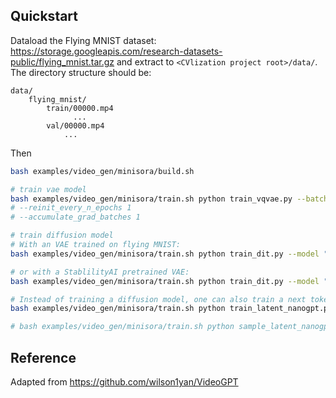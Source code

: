 ## Quickstart

Dataload the Flying MNIST dataset: https://storage.googleapis.com/research-datasets-public/flying_mnist.tar.gz and extract to `<CVlization project root>/data/`. The directory structure should be:

```
data/
    flying_mnist/
        train/00000.mp4
              ...
        val/00000.mp4
            ...
```

Then

```bash
bash examples/video_gen/minisora/build.sh

# train vae model
bash examples/video_gen/minisora/train.sh python train_vqvae.py --batch_size 2 --resolution 256 --sequence_length 32 --embedding_dim 4 --n_codes 5120 --limit_train_batches 1.0 --limit_val_batches 0.25 --epochs 100 --save_every_n_epochs 5 --low_utilization_cost 0.1 --network_variant s4t4_b_vq --lr 0.001 --kl_loss_weight 0.01 --commitment_cost 0.25 --track
# --reinit_every_n_epochs 1
# --accumulate_grad_batches 1

# train diffusion model
# With an VAE trained on flying MNIST:
bash examples/video_gen/minisora/train.sh python train_dit.py --model "Latte-S/2" --vae_model "zzsi_kungfu/videogpt/model-kbu39ped:v11" --batch_size 2 --num_clips_per_video 10 --lr 0.00002 --resolution 256 --sequence_length 4 --latent_input_size 64 --ae_temporal_stride 4 --ae_spatial_stride 4 --learn_sigma --ckpt_every 1000000 --sample_every 2000 --log_every 20 --epochs 100 --track

# or with a StablilityAI pretrained VAE:
bash examples/video_gen/minisora/train.sh python train_dit.py --model "Latte-T/2" --batch_size 2 --lr 0.00002 --resolution 256 --sequence_length 4 --latent_input_size 32 --ae_temporal_stride 1 --ae_spatial_stride 8 --learn_sigma --ckpt_every 1000000 --sample_every 100 --log_every 20 --epochs 100 --track

# Instead of training a diffusion model, one can also train a next token predictor.
bash examples/video_gen/minisora/train.sh python train_latent_nanogpt.py

# bash examples/video_gen/minisora/train.sh python sample_latent_nanogpt.py
```

## Reference

Adapted from https://github.com/wilson1yan/VideoGPT
